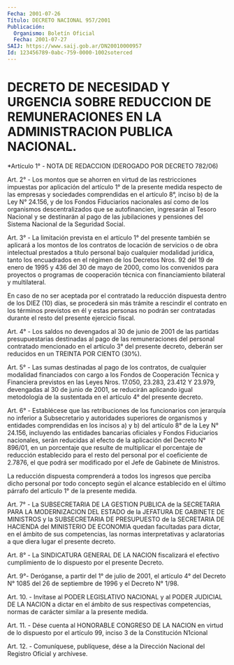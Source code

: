 ```yaml
---
Fecha: 2001-07-26
Título: DECRETO NACIONAL 957/2001
Publicación:
  Organismo: Boletín Oficial
  Fecha: 2001-07-27
SAIJ: https://www.saij.gob.ar/DN20010000957
Id: 123456789-0abc-759-0000-1002soterced
---
```

# DECRETO DE NECESIDAD Y URGENCIA SOBRE REDUCCION DE REMUNERACIONES EN LA ADMINISTRACION PUBLICA NACIONAL.

<a id="1"></a>
*Artículo  1° - NOTA DE REDACCION (DEROGADO POR DECRETO 782/06)

<a id="2"></a>
Art.  2° - Los montos que se ahorren en virtud de las restricciones impuestas  por  aplicación  del  artículo  1° de la presente medida respecto de las empresas y sociedades comprendidas  en  el artículo 8°,  inciso  b)  de  la  Ley N° 24.156, y de los Fondos Fiduciarios nacionales  así  como de los  organismos  descentralizados  que  se autofinancien, ingresarán  al  Tesoro  Nacional  y se destinarán al pago  de  las jubilaciones y pensiones del Sistema Nacional  de  la Seguridad Social.

<a id="3"></a>
Art. 3° - La  limitación  prevista  en  el artículo 1° del presente también se aplicará a los montos de los contratos  de  locación  de servicios  o  de  obra intelectual prestados a título personal bajo cualquier modalidad  jurídica,  tanto los encuadrados en el régimen de los Decretos Nros. 92 del 19 de  enero  de  1995 y 436 del 30 de mayo  de 2000, como los convenidos para proyectos  o  programas  de cooperación  técnica  con  financiamiento  bilateral y multilateral.

En caso de no ser aceptada por el contratado la reducción dispuesta dentro  de  los  DIEZ  (10) días, se procederá sin  más  trámite  a rescindir el contrato en  los  términos  previstos  en  él  y estas personas  no  podrán  ser contratadas durante el resto del presente ejercicio fiscal.

<a id="4"></a>
Art. 4° - Los saldos no  devengados  al  30 de junio de 2001 de las partidas presupuestarias destinadas al pago  de  las remuneraciones del personal contratado mencionado en el artículo  3°  del presente decreto,  deberán  ser  reducidos  en  un TREINTA POR CIENTO  (30%).

<a id="5"></a>
Art.  5°  -  Las  sumas  destinadas al pago de  los  contratos,  de cualquier  modalidad  financiados    con  cargo  a  los  Fondos  de Cooperación Técnica y Financiera previstos  en  las Leyes Nros. 17.050, 23.283, 23.412 Y 23.979, devengadas al 30 de  junio  de 2001, se  reducirán  aplicando igual metodología de la sustentada en  el artículo 4° del presente decreto.

<a id="6"></a>
Art. 6° - Establécese que las retribuciones de los funcionarios con jerarquía no inferior  a  Subsecretario y autoridades superiores de organismos y entidades comprendidas  en  los  incisos  a)  y b) del artículo 8° de la Ley N° 24.156, incluyendo las entidades bancarias oficiales  y  Fondos  Fiduciarios  nacionales,  serán  reducidas al efecto de la aplicación del Decreto N° 896/01, en un porcentaje que resulte de multiplicar el porcentaje de reducción establecido  para el  resto  del  personal por el coeficiente de 2.7876, el que podrá ser modificado por el Jefe de Gabinete de Ministros.

La reducción dispuesta comprenderá a todos los ingresos que perciba dicho personal por todo concepto según el alcance establecido en el último párrafo del artículo 1° de la presente medida.

<a id="7"></a>
Art. 7° - La SUBSECRETARIA  DE  LA GESTION PUBLICA de la SECRETARIA PARA LA MODERNIZACION DEL ESTADO  de  la  JEFATURA  DE  GABINETE DE MINISTROS  y  la  SUBSECRETARIA DE PRESUPUESTO de la SECRETARIA  DE HACIENDA del MINISTERIO DE ECONOMIA quedan  facultadas para dictar, en el ámbito de sus  competencias,  las  normas  interpretativas  y aclaratorias a que diera lugar el presente decreto.

<a id="8"></a>
Art.  8°  -  La  SINDICATURA  GENERAL  DE  LA NACION fiscalizará el efectivo  cumplimiento  de  lo  dispuesto por el  presente  Decreto.

<a id="9"></a>
Art. 9°- Deróganse, a partir del 1° de julio de 2001, el artículo 4° del Decreto N° 1085 del 26 de septiembre  de 1996 y el Decreto N° 1/98.

<a id="10"></a>
Art.  10.  -  Invítase  al PODER LEGISLATIVO NACIONAL  y  al  PODER JUDICIAL DE LA NACION a dictar  en  el  ámbito  de  sus respectivas competencias,  normas  de  carácter  similar  a la presente  medida.

<a id="11"></a>
Art. 11. - Dése cuenta al HONORABLE CONGRESO DE LA NACION en virtud de  lo  dispuesto por el artículo 99, inciso 3 de  la Constitución N1cional

<a id="12"></a>
Art. 12.  -  Comuníquese,  publíquese, dése a la Dirección Nacional del Registro Oficial y archívese.
